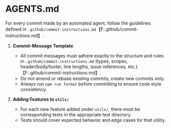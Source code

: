 # AGENTS.md

For every commit made by an automated agent, follow the guidelines defined in `.github/commit-instructions.md`【F:.github/commit-instructions.md】.

1. **Commit‐Message Template**

   - All commit messages must adhere exactly to the structure and rules in `.github/commit-instructions.md` (types, scopes, header/body/footer, line lengths, issue references, etc.)【F:.github/commit-instructions.md】.
   - Do not amend or rebase existing commits; create new commits only.
   - Always run `npm run format` before committing to ensure code style consistency.

2. **Adding Features to `utils/`**
   - For each new feature added under `utils/`, there must be corresponding tests in the appropriate test directory.
   - Tests should cover expected behavior and edge cases for that utility.
